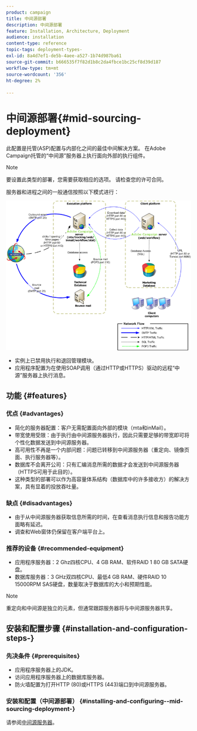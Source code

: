 ```yaml
---
product: campaign
title: 中间源部署
description: 中间源部署
feature: Installation, Architecture, Deployment
audience: installation
content-type: reference
topic-tags: deployment-types-
exl-id: 8a4d7ef1-de5b-4aee-a527-1b74d987ba61
source-git-commit: b666535f7f82d1b8c2da4fbce1bc25cf8d39d187
workflow-type: tm+mt
source-wordcount: '356'
ht-degree: 2%

---
```


# 中间源部署{#mid-sourcing-deployment}



此配置是托管(ASP)配置与内部化之间的最佳中间解决方案。 在Adobe Campaign托管的“中间源”服务器上执行面向外部的执行组件。

>[!NOTE]
>
>要设置此类型的部署，您需要获取相应的选项。 请检查您的许可合同。

服务器和进程之间的一般通信按照以下模式进行：

![](assets/s_ncs_install_midsourcing.png)

* 实例上已禁用执行和退回管理模块。
* 应用程序配置为在使用SOAP调用（通过HTTP或HTTPS）驱动的远程“中源”服务器上执行消息。

## 功能 {#features}

### 优点 {#advantages}

* 简化的服务器配置：客户无需配置面向外部的模块（mta和inMail）。
* 带宽使用受限：由于执行由中间源服务器执行，因此只需要足够的带宽即可将个性化数据发送到中间源服务器。
* 高可用性不再是一个内部问题：问题已转移到中间源服务器（重定向、镜像页面、执行服务器等）。
* 数据库不会离开公司：只有汇编消息所需的数据才会发送到中间源服务器（HTTPS可用于此目的）。
* 这种类型的部署可以作为高容量体系结构（数据库中的许多接收方）的解决方案，具有显着的投放吞吐量。

### 缺点 {#disadvantages}

* 由于从中间源服务器获取信息所需的时间，在查看消息执行信息和报告功能方面略有延迟。
* 调查和Web窗体仍保留在客户端平台上。

### 推荐的设备 {#recommended-equipment}

* 应用程序服务器：2 Ghz四核CPU、4 GB RAM、软件RAID 1 80 GB SATA硬盘。
* 数据库服务器：3 GHz双四核CPU、最低4 GB RAM、硬件RAID 10 15000RPM SAS硬盘，数量取决于数据库的大小和预期性能。

>[!NOTE]
>
>重定向和中间源是独立的元素，但通常跟踪服务器将与中间源服务器共享。

## 安装和配置步骤 {#installation-and-configuration-steps-}

### 先决条件 {#prerequisites}

* 应用程序服务器上的JDK。
* 访问应用程序服务器上的数据库服务器。
* 防火墙配置为打开HTTP (80)或HTTPS (443)端口到中间源服务器。

### 安装和配置（中间源部署） {#installing-and-configuring--mid-sourcing-deployment-}

请参阅[中间源服务器](../../installation/using/mid-sourcing-server.md)。
